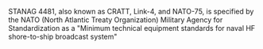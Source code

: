 STANAG 4481, also known as CRATT, Link-4, and NATO-75, is specified by the NATO (North Atlantic Treaty Organization) Military Agency for Standardization as a "Minimum technical equipment standards for naval HF shore-to-ship broadcast system"